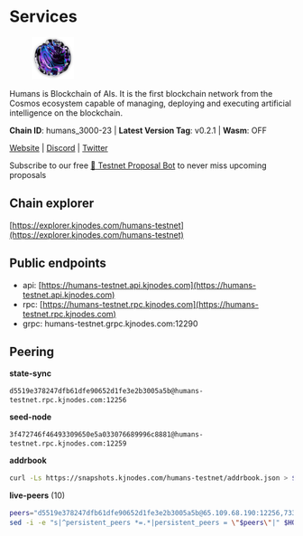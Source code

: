 # Services

<figure><img src="https://raw.githubusercontent.com/kj89/cosmos-images/main/logos/humans.png" alt=""><figcaption></figcaption></figure>

Humans is Blockchain of AIs. It is the first blockchain network  from the Cosmos ecosystem capable of managing, deploying and  executing artificial intelligence on the blockchain.

**Chain ID**: humans_3000-23 | **Latest Version Tag**: v0.2.1 | **Wasm**: OFF

[Website](https://humans.ai) | [Discord](https://discord.gg/humansdotai) | [Twitter](https://twitter.com/humansdotai)



Subscribe to our free [🤖 Testnet Proposal Bot](https://t.me/kjnodes_testnet_proposal_bot) to never miss upcoming proposals


## Chain explorer
[https://explorer.kjnodes.com/humans-testnet](https://explorer.kjnodes.com/humans-testnet)

## Public endpoints

* api: [https://humans-testnet.api.kjnodes.com](https://humans-testnet.api.kjnodes.com)
* rpc: [https://humans-testnet.rpc.kjnodes.com](https://humans-testnet.rpc.kjnodes.com)
* grpc: humans-testnet.grpc.kjnodes.com:12290

## Peering

**state-sync**

```text
d5519e378247dfb61dfe90652d1fe3e2b3005a5b@humans-testnet.rpc.kjnodes.com:12256
```

**seed-node**

```text
3f472746f46493309650e5a033076689996c8881@humans-testnet.rpc.kjnodes.com:12259
```

**addrbook**
```bash
curl -Ls https://snapshots.kjnodes.com/humans-testnet/addrbook.json > $HOME/.humansd/config/addrbook.json
```

**live-peers** (10)
```bash
peers="d5519e378247dfb61dfe90652d1fe3e2b3005a5b@65.109.68.190:12256,733ffab95701aeebbc3021e827a7ef5f5c0dd93c@144.76.97.35:26656,42f95015c31c7814b6a0a717fd8c63d15f896e88@94.237.27.19:26656,ef4cf8c00b34de7a8c1eba725ac91a93c085781c@38.146.3.210:18456,fa9eb901a01430d928e71162151992c7afb51d62@178.23.126.70:26656,35ad999115e2a58540f6cf3bc3b90cc3adc9debc@65.109.116.95:26656,b1639fb460c9f55bb3acc3006df64ac5013f1412@91.194.30.203:26656,5e1f23a66fafd1a73871f055a6dd2165c01fe1c2@65.109.25.62:26656,5ca0389db000da1ce87d992816a4aefa387c3998@143.110.190.223:26656,4762fa22edb91acd78010026f8da5fb71e174acb@142.165.207.19:36656"
sed -i -e "s|^persistent_peers *=.*|persistent_peers = \"$peers\"|" $HOME/.humansd/config/config.toml
```
